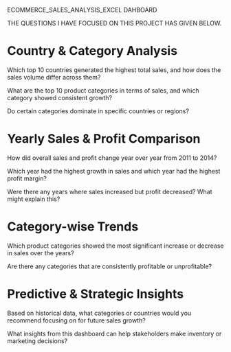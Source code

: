 ECOMMERCE_SALES_ANALYSIS_EXCEL DAHBOARD

 THE QUESTIONS I HAVE FOCUSED ON THIS PROJECT HAS GIVEN BELOW.

# Country & Category Analysis
Which top 10 countries generated the highest total sales, and how does the sales volume differ across them?

What are the top 10 product categories in terms of sales, and which category showed consistent growth?

Do certain categories dominate in specific countries or regions?

# Yearly Sales & Profit Comparison
How did overall sales and profit change year over year from 2011 to 2014?

Which year had the highest growth in sales and which year had the highest profit margin?

Were there any years where sales increased but profit decreased? What might explain this?

 # Category-wise Trends
Which product categories showed the most significant increase or decrease in sales over the years?

Are there any categories that are consistently profitable or unprofitable?

# Predictive & Strategic Insights
Based on historical data, what categories or countries would you recommend focusing on for future sales growth?

What insights from this dashboard can help stakeholders make inventory or marketing decisions?
